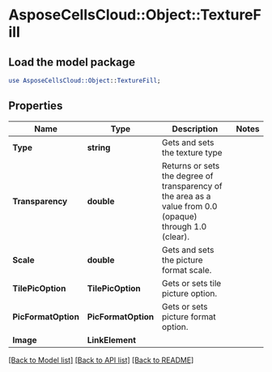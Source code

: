 # AsposeCellsCloud::Object::TextureFill 

## Load the model package
```perl
use AsposeCellsCloud::Object::TextureFill;
```

## Properties
Name | Type | Description | Notes
------------ | ------------- | ------------- | -------------
**Type** | **string** | Gets and sets the texture type  |
**Transparency** | **double** | Returns or sets the degree of transparency of the area as a value from 0.0 (opaque) through 1.0 (clear).  |
**Scale** | **double** | Gets and sets the picture format scale.  |
**TilePicOption** | **TilePicOption** | Gets or sets tile picture option.  |
**PicFormatOption** | **PicFormatOption** | Gets or sets picture format option.  |
**Image** | **LinkElement** |  |  

[[Back to Model list]](../README.md#documentation-for-models) [[Back to API list]](../README.md#documentation-for-api-endpoints) [[Back to README]](../README.md)

